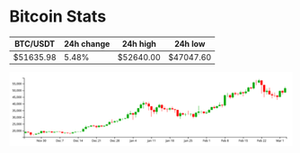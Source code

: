 # Bitcoin Stats

BTC/USDT|24h change|24h high|24h low|
|---|---|---|---|
|$51635.98|5.48%|$52640.00|$47047.60|

<img src="./chart.svg">

